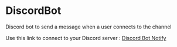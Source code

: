 # DiscordBot
Discord bot to send a message when a user connects to the channel

Use this link to connect to your Discord server : [Discord Bot Notify](https://discord.com/oauth2/authorize?client_id=772428860683845672&scope=bot&permissions=8)
